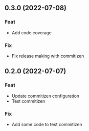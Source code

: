## 0.3.0 (2022-07-08)

### Feat

- Add code coverage

### Fix

- Fix release making with commitizen

## 0.2.0 (2022-07-07)

### Feat

- Update commitizen configuration
- Test commitizen

### Fix

- Add some code to test commitizen
